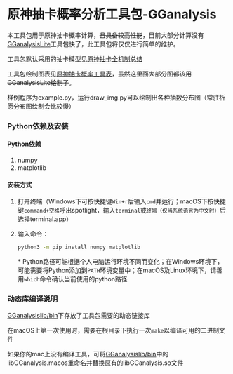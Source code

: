 # 原神抽卡概率分析工具包-GGanalysis

本工具包用于原神抽卡概率计算，~~且具备较高性能~~，目前大部分计算没有[GGanalysisLite](https://github.com/OneBST/GGanalysisLite)工具包快了，此工具包将仅仅进行简单的维护。

工具包默认采用的抽卡模型见[原神抽卡全机制总结](https://www.bilibili.com/read/cv10468091)

工具包绘制图表见[原神抽卡概率工具表](https://www.bilibili.com/read/cv12616453)，~~虽然这里面大部分图都该用GGanalysisLite绘制了~~。

样例程序为example.py，运行draw_img.py可以绘制出各种抽数分布图（常驻祈愿分布图绘制会比较慢）

### Python依赖及安装
#### Python依赖
1. numpy
2. matplotlib
#### 安装方式
1. 打开终端（Windows下可按快捷键`Win+r`后输入`cmd`并运行；macOS下按快捷键`command+空格`呼出spotlight，输入`terminal`或`终端（仅当系统语言为中文时）`后选择terminal.app）

2. 输入命令：

	```bash
	python3 -m pip install numpy matplotlib
	```

	\* Python路径可能根据个人电脑运行环境不同而变化；在Windows环境下，可能需要将Python添加到`PATH`环境变量中；在macOS及Linux环境下，请善用`which`命令确认当前使用的python路径

### 动态库编译说明

[GGanalysislib/bin](GGanalysislib/bin)下存放了工具包需要的动态链接库

在macOS上第一次使用时，需要在根目录下执行一次`make`以编译可用的二进制文件

如果你的mac上没有编译工具，可将[GGanalysislib/bin](GGanalysislib/bin)中的libGGanalysis.macos重命名并替换原有的libGGanalysis.so文件